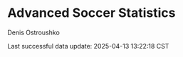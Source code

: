 # Advanced Soccer Statistics
Denis Ostroushko

<!-- gfm -->

Last successful data update: 2025-04-13 13:22:18 CST
